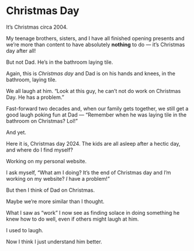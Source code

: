 # Christmas Day

It’s Christmas circa 2004.

My teenage brothers, sisters, and I have all finished opening presents and we’re more than content to have absolutely **nothing** to do — it’s Christmas day after all!

But not Dad. He’s in the bathroom laying tile.

Again, this is _Christmas day_ and Dad is on his hands and knees, in the bathroom, laying tile.

We all laugh at him. “Look at this guy, he can’t not do work on Christmas Day. He has a problem.”

Fast-forward two decades and, when our family gets together, we still get a good laugh poking fun at Dad — “Remember when he was laying tile in the bathroom on Christmas? Lol!”

And yet.

Here it is, Christmas day 2024. The kids are all asleep after a hectic day, and where do I find myself?

Working on my personal website.

I ask myself, “What am I doing? It’s the end of Christmas day and I’m working on my website? _I_ have a problem!”

But then I think of Dad on Christmas.

Maybe we’re more similar than I thought. 

What I saw as “work” I now see as finding solace in doing something he knew how to do well, even if others might laugh at him.

I used to laugh.

Now I think I just understand him better.